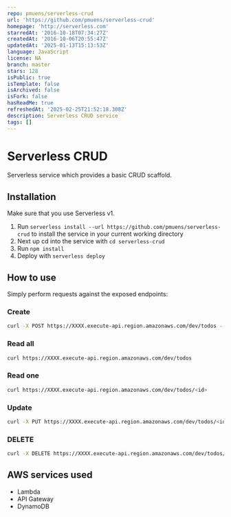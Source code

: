 ```yaml
---
repo: pmuens/serverless-crud
url: 'https://github.com/pmuens/serverless-crud'
homepage: 'http://serverless.com'
starredAt: '2016-10-18T07:34:27Z'
createdAt: '2016-10-06T20:55:47Z'
updatedAt: '2025-01-13T15:13:53Z'
language: JavaScript
license: NA
branch: master
stars: 128
isPublic: true
isTemplate: false
isArchived: false
isFork: false
hasReadMe: true
refreshedAt: '2025-02-25T21:52:18.308Z'
description: Serverless CRUD service
tags: []
---
```


# Serverless CRUD

Serverless service which provides a basic CRUD scaffold.

## Installation

Make sure that you use Serverless v1.

1. Run `serverless install --url https://github.com/pmuens/serverless-crud` to install the service in your current working directory
2. Next up cd into the service with `cd serverless-crud`
3. Run `npm install`
4. Deploy with `serverless deploy`

## How to use

Simply perform requests against the exposed endpoints:

### Create

```bash
curl -X POST https://XXXX.execute-api.region.amazonaws.com/dev/todos --data '{ "body" : "Learn Serverless" }'
```

### Read all


```bash
curl https://XXXX.execute-api.region.amazonaws.com/dev/todos
```

### Read one

```bash
curl https://XXXX.execute-api.region.amazonaws.com/dev/todos/<id>
```

### Update

```bash
curl -X PUT https://XXXX.execute-api.region.amazonaws.com/dev/todos/<id> --data '{ "body" : "Understand Serverless" }'
```

### DELETE

```bash
curl -X DELETE https://XXXX.execute-api.region.amazonaws.com/dev/todos/<id>
```

## AWS services used

- Lambda
- API Gateway
- DynamoDB
